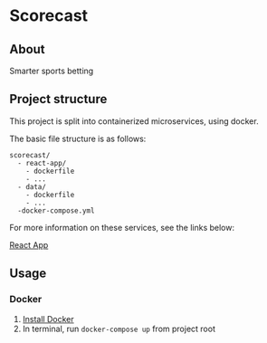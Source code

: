 # Scorecast

## About

Smarter sports betting

## Project structure
This project is split into containerized microservices, using docker.

The basic file structure is as follows:

```
scorecast/
  - react-app/
    - dockerfile
    - ...
  - data/
    - dockerfile
    - ...
  -docker-compose.yml
```

For more information on these services, see the links below:

[React App](https://github.com/CUBigDataClass/scorecast/tree/master/react-app)

## Usage

### Docker
1. [Install Docker](https://docs.docker.com/install/)
2. In terminal, run `docker-compose up` from project root